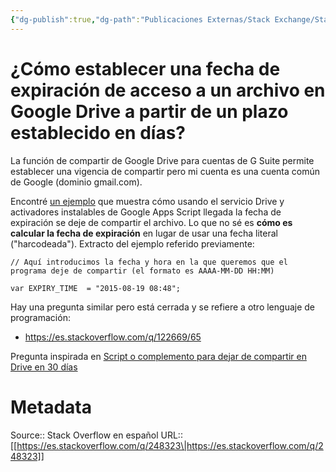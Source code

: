 ```yaml
---
{"dg-publish":true,"dg-path":"Publicaciones Externas/Stack Exchange/Stack Overflow en español/es.stackoverflow.com-248323.md","permalink":"/publicaciones-externas/stack-exchange/stack-overflow-en-espanol/es-stackoverflow-com-248323/","title":"¿Cómo establecer una fecha de expiración de acceso a un archivo en Google Drive a partir de un plazo establecido en días?","hide":true,"noteIcon":"\"0\"","created":"2024-04-03T12:49:10.728-06:00","updated":"2024-04-05T16:43:55.029-06:00"}
---
```


# ¿Cómo establecer una fecha de expiración de acceso a un archivo en Google Drive a partir de un plazo establecido en días?

La función de compartir de Google Drive para cuentas de G Suite permite establecer una vigencia de compartir pero mi cuenta es una cuenta común de Google (dominio gmail.com).

Encontré [un ejemplo][1] que muestra cómo usando el servicio Drive y  activadores instalables de Google Apps Script llegada la fecha de expiración se deje de compartir el archivo. Lo que no sé es **cómo es calcular la fecha de expiración** en lugar de usar una fecha literal ("harcodeada"). Extracto del ejemplo referido previamente:

    // Aquí introducimos la fecha y hora en la que queremos que el programa deje de compartir (el formato es AAAA-MM-DD HH:MM)
    
    var EXPIRY_TIME  = "2015-08-19 08:48"; 

Hay una pregunta similar pero está cerrada y se refiere a otro lenguaje de programación:

- https://es.stackoverflow.com/q/122669/65

Pregunta inspirada en [Script o complemento para dejar de compartir en Drive en 30 días](https://support.google.com/docs/thread/2791602)

  [1]: https://script.google.com/a/rubenrivera.mx/d/1XxtUOnXkDDpr2JevY82qD2zC2XN79z5ZhmGMsTD3FUAYVqrAb4P5XoHB/edit?usp=sharing


# Metadata
Source:: Stack Overflow en español
URL:: [[https://es.stackoverflow.com/q/248323\|https://es.stackoverflow.com/q/248323]]

